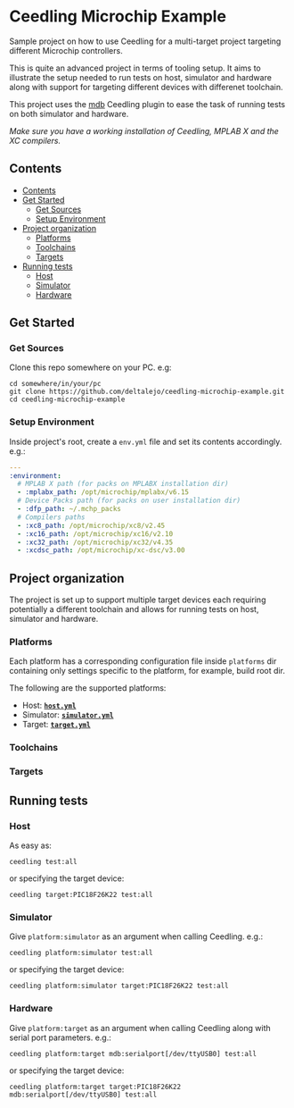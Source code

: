 # Ceedling Microchip Example

Sample project on how to use Ceedling for a multi-target project targeting 
different Microchip controllers.

This is quite an advanced project in terms of tooling setup. It aims to
illustrate the setup needed to run tests on host, simulator and hardware along
with support for targeting different devices with differenet toolchain.

This project uses the [mdb](https://github.com/deltalejo/ceedling-mdb-plugin)
Ceedling plugin to ease the task of running tests on both simulator and hardware.

_Make sure you have a working installation of Ceedling, MPLAB X and the XC
compilers._

## Contents

<!-- TOC -->

- [Contents](#contents)
- [Get Started](#get-started)
	- [Get Sources](#get-sources)
	- [Setup Environment](#setup-environment)
- [Project organization](#project-organization)
	- [Platforms](#platforms)
	- [Toolchains](#toolchains)
	- [Targets](#targets)
- [Running tests](#running-tests)
	- [Host](#host)
	- [Simulator](#simulator)
	- [Hardware](#hardware)

<!-- /TOC -->

## Get Started

### Get Sources

Clone this repo somewhere on your PC. e.g:

```shell
cd somewhere/in/your/pc
git clone https://github.com/deltalejo/ceedling-microchip-example.git
cd ceedling-microchip-example
```

### Setup Environment

Inside project's root, create a `env.yml` file and set its contents accordingly.
e.g.:

```yaml
---
:environment:
  # MPLAB X path (for packs on MPLABX installation dir)
  - :mplabx_path: /opt/microchip/mplabx/v6.15
  # Device Packs path (for packs on user installation dir)
  - :dfp_path: ~/.mchp_packs
  # Compilers paths
  - :xc8_path: /opt/microchip/xc8/v2.45
  - :xc16_path: /opt/microchip/xc16/v2.10
  - :xc32_path: /opt/microchip/xc32/v4.35
  - :xcdsc_path: /opt/microchip/xc-dsc/v3.00
```

## Project organization

The project is set up to support multiple target devices each requiring
potentially a different toolchain and allows for running tests on host,
simulator and hardware.

### Platforms

Each platform has a corresponding configuration file inside `platforms` dir
containing only settings specific to the platform, for example, build root dir.

The following are the supported platforms:

- Host: [**`host.yml`**](platforms/host.yml)
- Simulator: [**`simulator.yml`**](platforms/simulator.yml)
- Target: [**`target.yml`**](platforms/target.yml)

### Toolchains

### Targets

## Running tests

### Host

As easy as:

`ceedling test:all`

or specifying the target device:

`ceedling target:PIC18F26K22 test:all`

### Simulator

Give `platform:simulator` as an argument when calling Ceedling.
e.g.:

`ceedling platform:simulator test:all`

or specifying the target device:

`ceedling platform:simulator target:PIC18F26K22 test:all`

### Hardware

Give `platform:target` as an argument when calling Ceedling along with serial
port parameters.
e.g.:

`ceedling platform:target mdb:serialport[/dev/ttyUSB0] test:all`

or specifying the target device:

`ceedling platform:target target:PIC18F26K22 mdb:serialport[/dev/ttyUSB0] test:all`

